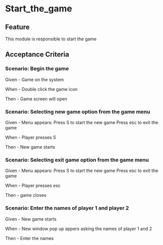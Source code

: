 # Start_the_game

## Feature

This module is responsible to start the game

## Acceptance Criteria

### Scenario: Begin the game

  Given - Game on the system

  When - Double click the game icon

  Then - Game screen will open

### Scenario: Selecting new game option from the game menu

  Given - Menu appears:
  Press S to start the new game
  Press esc to exit the game

  When - Player presses S

  Then - New game starts
  
### Scenario: Selecting exit game option from the game menu

  Given - Menu appears:
  Press S to start the new game
  Press esc to exit the game

  When - Player presses esc

  Then - game closes
  
### Scenario: Enter the names of player 1 and player 2

  Given - New game starts

  When - New window pop up appers asking the names of player 1 and 2

  Then - Enter the names
